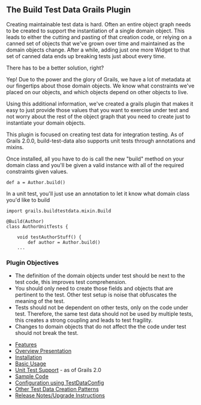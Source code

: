 ## The Build Test Data Grails Plugin 

Creating maintainable test data is hard.  Often an entire object graph needs to be created to support the instantiation of a single domain object.  This leads to either the cutting and pasting of that creation code, or relying on a canned set of objects that we've grown over time and maintained as the domain objects change.  After a while, adding just one more Widget to that set of canned data ends up breaking tests just about every time.

There has to be a better solution, right?  

Yep!  Due to the power and the glory of Grails, we have a lot of metadata at our fingertips about those domain objects.  We know what constraints we've placed on our objects, and which objects depend on other objects to live.

Using this additional information, we've created a grails plugin that makes it easy to just provide those values that you want to exercise under test and not worry about the rest of the object graph that you need to create just to instantiate your domain objects.

This plugin is focused on creating test data for integration testing.  As of Grails 2.0.0, build-test-data also supports unit tests through annotations and mixins. 

Once installed, all you have to do is call the new "build" method on your domain class and you'll be given a valid instance with all of the required constraints given values. 

    def a = Author.build()

In a unit test, you'll just use an annotation to let it know what domain class you'd like to build 

    import grails.buildtestdata.mixin.Build

    @Build(Author)
    class AuthorUnitTests {

        void testAuthorStuff() {
            def author = Author.build()
        ...

### Plugin Objectives 

- The definition of the domain objects under test should be next to the test code, this improves test comprehension.
- You should only need to create those fields and objects that are pertinent to the test.  Other test setup is noise that obfuscates the meaning of the test.
- Tests should not be dependent on other tests, only on the code under test.  Therefore, the same test data should not be used by multiple tests, this creates a strong coupling and leads to test fragility.
- Changes to domain objects that do not affect the the code under test should not break the test.


* [Features](http://github.com/tednaleid/build-test-data/wiki/Features)
* [Overview Presentation](http://www.slideshare.net/tednaleid/grails-buildtestdata-plugin-1723277)
* [Installation](http://github.com/tednaleid/build-test-data/wiki/Installation)
* [Basic Usage](http://github.com/tednaleid/build-test-data/wiki/BasicUsage)
* [Unit Test Support](http://github.com/tednaleid/build-test-data/wiki/UnitTestSupport) - as of Grails 2.0
* [Sample Code](http://github.com/tednaleid/build-test-data/wiki/SampleCode)
* [Configuration using TestDataConfig](http://github.com/tednaleid/build-test-data/wiki/TestDataConfig)
* [Other Test Data Creation Patterns](http://github.com/tednaleid/build-test-data/wiki/OtherTestDataCreationStrengthsWeaknesses)
* [Release Notes/Upgrade Instructions](http://github.com/tednaleid/build-test-data/wiki/ReleaseNotes)

